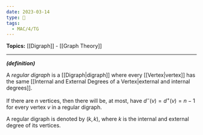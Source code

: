 ```yaml
---
date: 2023-03-14
type: 🧠
tags:
  - MAC/4/TG
---
```


**Topics:** [[Digraph]] - [[Graph Theory]]

---

_**(definition)**_

A _regular digraph_ is a [[Digraph|digraph]] where every [[Vertex|vertex]] has the same [[Internal and External Degrees of a Vertex|external and internal degrees]].

If there are $n$ vertices, then there will be, at most, have $d^-(v) = d^+(v) = n-1$ for every vertex $v$ in a regular digraph.

A regular digraph is denoted by $(k, k)$, where $k$ is the internal and external degree of its vertices.
